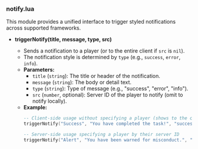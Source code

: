 ### notify.lua

This module provides a unified interface to trigger styled notifications across supported frameworks.

- **triggerNotify(title, message, type, src)**

  - Sends a notification to a player (or to the entire client if `src` is `nil`).
  - The notification style is determined by `type` (e.g., `success`, `error`, `info`).
  - **Parameters:**
    - `title` (`string`): The title or header of the notification.
    - `message` (`string`): The body or detail text.
    - `type` (`string`): Type of message (e.g., "success", "error", "info").
    - `src` (`number`, optional): Server ID of the player to notify (omit to notify locally).
  - **Example:**
    ```lua
    -- Client-side usage without specifying a player (shows to the current player)
    triggerNotify("Success", "You have completed the task!", "success")

    -- Server-side usage specifying a player by their server ID
    triggerNotify("Alert", "You have been warned for misconduct.", "error", source)
    ```